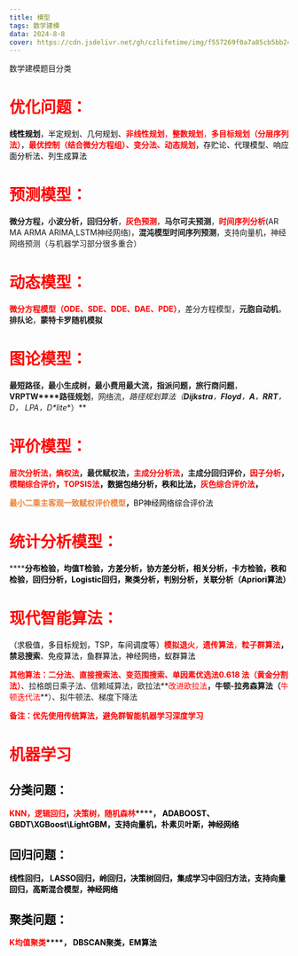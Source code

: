 ```yaml
---
title: 模型
tags: 数学建模
data: 2024-8-8
cover: https://cdn.jsdelivr.net/gh/czlifetime/img/f557269f0a7a85cb5bb24a48d1f2542d.jpeg
---
```


数学建模题目分类

<!-- more -->

# **<font style="color:red;">优化问题：</font>**

**<font style="color:black;background-color:#FFFFFF;">线性规划</font>**<font style="color:black;background-color:#FFFFFF;">，半定规划、几何规划、</font>**<font style="color:red;background-color:#FFFFFF;">非线性规划</font>**<font style="color:red;background-color:#FFFFFF;">，</font>**<font style="color:red;background-color:#FFFFFF;">整数规划</font>**<font style="color:red;background-color:#FFFFFF;">，</font>**<font style="color:red;background-color:#FFFFFF;">多目标规划（分层序列法）</font>**<font style="color:black;background-color:#FFFFFF;">，</font>**<font style="color:red;background-color:#FFFFFF;">最优控制（结合微分方程组）、变分法、动态规划</font>**<font style="color:black;background-color:#FFFFFF;">，存贮论、代理模型、响应面分析法、列生成算法</font>

# **<font style="color:red;">预测模型：</font>**
**微分方程，小波分析，回归分析**，**<font style="color:red;">灰色预测</font>**，**马尔可夫预测**，**<font style="color:red;">时间序列分析</font>**(AR MA ARMA ARIMA,LSTM神经网络)，**混沌模型时间序列预测**，支持向量机，神经网络预测（与机器学习部分很多重合）

# **<font style="color:red;">动态模型：</font>**
**<font style="color:red;">微分方程模型（</font>****<font style="color:red;">ODE</font>****<font style="color:red;">、</font>****<font style="color:red;">SDE</font>****<font style="color:red;">、</font>****<font style="color:red;">DDE</font>****<font style="color:red;">、</font>****<font style="color:red;">DAE</font>****<font style="color:red;">、</font>****<font style="color:red;">PDE</font>****<font style="color:red;">）</font>**，差分方程模型，**元胞自动机**，**排队论**，**蒙特卡罗随机模拟**

# **<font style="color:red;">图论模型：</font>**
**最短路径，最小生成树，最小费用最大流，指派问题，旅行商问题**，**VRPTW****路径规划**，网络流，**路径规划算法（****Dijkstra****，****Floyd****，****A***，**RRT**，D*， LPA*，D*lite**）**

# <font style="color:red;">评价模型：</font>

**<font style="color:red;">层次分析法，熵权法</font>****，最优赋权法，****<font style="color:red;">主成分分析法</font>****，主成分回归评价，****<font style="color:red;">因子分析</font>****，****<font style="color:red;background-color:#FFFFFF;">模糊综合评价</font>****<font style="color:black;background-color:#FFFFFF;">，</font>****<font style="color:red;background-color:#FFFFFF;">TOPSIS</font>****<font style="color:red;background-color:#FFFFFF;">法</font>****<font style="color:black;background-color:#FFFFFF;">，数据包络分析，秩和比法，</font>****<font style="color:red;background-color:#FFFFFF;">灰色综合评价法</font>****<font style="color:black;background-color:#FFFFFF;">，</font>**

******<font style="color:#ed7d31;">最小二乘主客观一致赋权评价模型</font>****，**<font style="color:black;background-color:#FFFFFF;">BP</font><font style="color:black;background-color:#FFFFFF;">神经网络综合评价法</font>

# <font style="color:red;">统计分析模型：</font>
******<font style="color:black;background-color:#FFFFFF;">分布检验，均值T检验，方差分析，协方差分析，相关分析，卡方检验，秩和检验，回归分析，Logistic回归，聚类分析，判别分析，关联分析（Apriori算法）</font>**

# <font style="color:red;">现代智能算法：</font>
<font style="color:black;background-color:#FFFFFF;">（求极值，多目标规划，TSP，车间调度等）</font>**<font style="color:red;background-color:#FFFFFF;">模拟退火</font>**<font style="color:red;background-color:#FFFFFF;">，</font>**<font style="color:red;background-color:#FFFFFF;">遗传算法</font>**<font style="color:red;background-color:#FFFFFF;">，</font>**<font style="color:red;background-color:#FFFFFF;">粒子群算法</font>****<font style="color:black;background-color:#FFFFFF;">，</font>****<font style="color:#121212;background-color:#FFFFFF;">禁忌搜索</font>**<font style="color:#121212;background-color:#FFFFFF;">、</font><font style="color:black;background-color:#FFFFFF;">免疫算法，鱼群算法，神经网络，蚁群算法</font>

**<font style="color:red;background-color:#FFFFFF;">其他算法</font>****<font style="color:red;background-color:#FFFFFF;">：二分法、直接搜索法、变范围搜索、</font>****<font style="color:red;">单因素优选法</font>****<font style="color:red;">0.618 </font>****<font style="color:red;">法（黄金分割法）</font>**、拉格朗日乘子法、信赖域算法，欧拉法\**<font style="color:red;">改进欧拉法</font>**，牛顿-拉弗森算法（**<font style="color:red;">牛顿迭代法</font>**）、拟牛顿法、梯度下降法

**<font style="color:red;">备注：优先使用传统算法，避免群智能机器学习深度学习</font>**

**<font style="color:red;"></font>**

# <font style="color:red;background-color:#FFFFFF;">机器学习</font>
## <font style="color:black;background-color:#FFFFFF;">分类问题：</font>
**<font style="color:red;background-color:#FFFFFF;">KNN，逻辑回归</font>****<font style="color:black;background-color:#FFFFFF;">，</font>****<font style="color:red;background-color:#FFFFFF;">决策树，随机森林</font>****<font style="color:black;background-color:#FFFFFF;">， ADABOOST、GBDT\XGBoost\LightGBM，支持向量机，朴素贝叶斯，神经网络</font>**

## <font style="color:black;background-color:#FFFFFF;">回归问题：</font>
**<font style="color:black;background-color:#FFFFFF;">线性回归， LASSO回归，岭回归，决策树回归，集成学习中回归方法，支持向量回归，高斯混合模型，神经网络</font>**

## <font style="color:black;background-color:#FFFFFF;">聚类问题：</font>
**<font style="color:red;background-color:#FFFFFF;">K均值聚类</font>****<font style="color:black;background-color:#FFFFFF;">， DBSCAN聚类，EM算法</font>**

